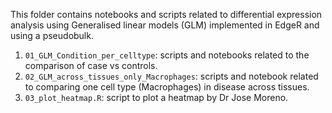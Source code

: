 This folder contains notebooks and scripts related to differential expression analysis using Generalised linear models (GLM) implemented in EdgeR and using a pseudobulk. 


1) `01_GLM_Condition_per_celltype`: scripts and notebooks related to the comparison of case vs controls.
2) `02_GLM_across_tissues_only_Macrophages`: scripts and notebook related to comparing one cell type (Macrophages) in disease across tissues.
3) `03_plot_heatmap.R`: script to plot a heatmap by Dr Jose Moreno.

